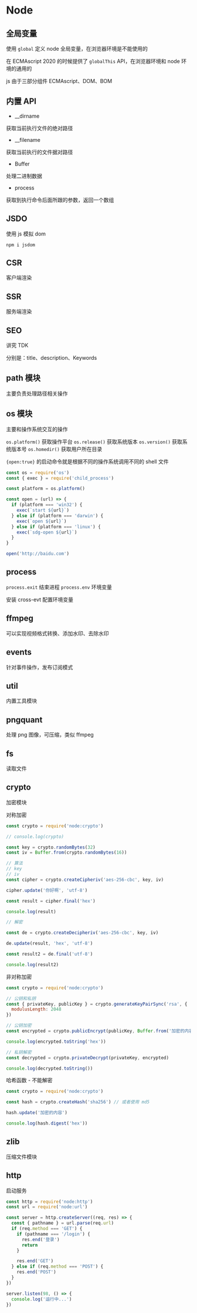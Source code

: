 # Node

## 全局变量

使用 `global` 定义 node 全局变量，在浏览器环境是不能使用的

在 ECMAscript 2020 的时候提供了 `globalThis` API，在浏览器环境和 node 环境的通用的

js 由于三部分组件 ECMAscript、DOM、BOM

## 内置 API

- \_\_dirname

获取当前执行文件的绝对路径

- \_\_filename

获取当前执行的文件据对路径

- Buffer

处理二进制数据

- process

获取到执行命令后面所跟的参数，返回一个数组

## JSDO

使用 js 模拟 dom

```shell
npm i jsdom
```

## CSR

客户端渲染

## SSR

服务端渲染

## SEO

讲究 TDK

分别是：title、description、Keywords

## path 模块

主要负责处理路径相关操作

## os 模块

主要和操作系统交互的操作

`os.platform()` 获取操作平台
`os.release()` 获取系统版本
`os.version()` 获取系统版本号
`os.homedir()` 获取用户所在目录

`{open:true}` 的启动命令就是根据不同的操作系统调用不同的 shell 文件

```js
const os = require('os')
const { exec } = require('child_process')

const platform = os.platform()

const open = (url) => {
  if (platform === 'win32') {
    exec(`start ${url}`)
  } else if (platform === 'darwin') {
    exec(`open ${url}`)
  } else if (platform === 'linux') {
    exec(`sdg-open ${url}`)
  }
}

open('http://baidu.com')
```

## process

`process.exit` 结束进程
`process.env` 环境变量

安装 cross-evt 配置环境变量

## ffmpeg

可以实现视频格式转换、添加水印、去除水印

## events

针对事件操作，发布订阅模式

## util

内置工具模块

## pngquant

处理 png 图像，可压缩，类似 ffmpeg

## fs

读取文件

## crypto

加密模块

对称加密

```js
const crypto = require('node:crypto')

// console.log(crypto)

const key = crypto.randomBytes(32)
const iv = Buffer.from(crypto.randomBytes(16))

// 算法
// key
// iv
const cipher = crypto.createCipheriv('aes-256-cbc', key, iv)

cipher.update('你好啊', 'utf-8')

const result = cipher.final('hex')

console.log(result)

// 解密

const de = crypto.createDecipheriv('aes-256-cbc', key, iv)

de.update(result, 'hex', 'utf-8')

const result2 = de.final('utf-8')

console.log(result2)
```

非对称加密

```js
const crypto = require('node:crypto')

// 公钥和私钥
const { privateKey, publicKey } = crypto.generateKeyPairSync('rsa', {
  modulusLength: 2048
})

// 公钥加密
const encrypted = crypto.publicEncrypt(publicKey, Buffer.from('加密的内容'))

console.log(encrypted.toString('hex'))

// 私钥解密
const decrypted = crypto.privateDecrypt(privateKey, encrypted)

console.log(decrypted.toString())
```

哈希函数 - 不能解密

```js
const crypto = require('node:crypto')

const hash = crypto.createHash('sha256') // 或者使用 md5

hash.update('加密的内容')

console.log(hash.digest('hex'))
```

## zlib

压缩文件模块

## http

启动服务

```js
const http = require('node:http')
const url = require('node:url')

const server = http.createServer((req, res) => {
  const { pathname } = url.parse(req.url)
  if (req.method === 'GET') {
    if (pathname === '/login') {
      res.end('登录')
      return
    }

    res.end('GET')
  } else if (req.method === 'POST') {
    res.end('POST')
  }
})

server.listen(98, () => {
  console.log('运行中...')
})
```
